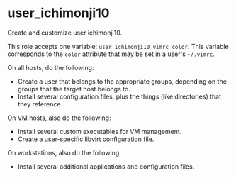 user_ichimonji10
================

Create and customize user ichimonji10.

This role accepts one variable: `user_ichimonji10_vimrc_color`. This variable
corresponds to the `color` attribute that may be set in a user's `~/.vimrc`.

On all hosts, do the following:

* Create a user that belongs to the appropriate groups, depending on the groups
  that the target host belongs to.
* Install several configuration files, plus the things (like directories) that
  they reference.

On VM hosts, also do the following:

* Install several custom executables for VM management.
* Create a user-specific libvirt configuration file.

On workstations, also do the following:

* Install several additional applications and configuration files.

